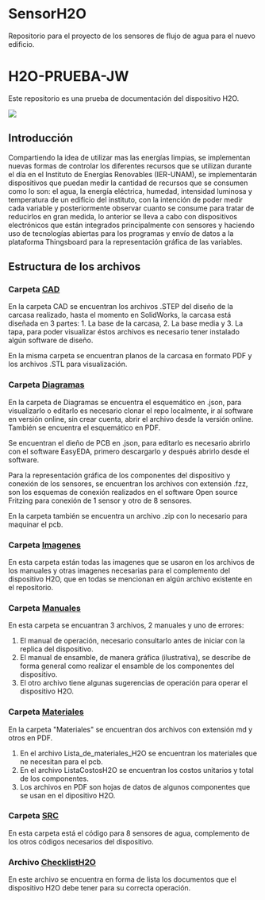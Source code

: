 # SensorH2O
Repositorio para el proyecto de los sensores de flujo de agua para el nuevo edificio.
# H2O-PRUEBA-JW

Este repositorio es una prueba de documentación del dispositivo H2O.

![](https://github.com/jwilliamsee/H2O-PRUEBA-JW/blob/main/Imagenes/LOGO-H2O.png?raw=true)

## Introducción

Compartiendo la idea de utilizar mas las energías limpias, se implementan nuevas formas de controlar los diferentes recursos que se utilizan durante el día en el Instituto de Energías Renovables (IER-UNAM), se implementarán dispositivos que puedan medir la cantidad de recursos que se consumen como lo son: el agua, la energía eléctrica, humedad, intensidad luminosa y temperatura de un edificio del instituto, con la intención de poder medir cada variable y posteriormente observar cuanto se consume para tratar de reducirlos en gran medida, lo anterior se lleva a cabo con dispositivos electrónicos que están integrados principalmente con sensores y haciendo uso de tecnologías abiertas para los programas y envío de datos a la plataforma Thingsboard para la representación gráfica de las variables.

## Estructura de los archivos

### Carpeta [CAD](https://github.com/jwilliamsee/H2O-PRUEBA-JW/tree/main/CAD)

En la carpeta CAD se encuentran los archivos .STEP del diseño de la carcasa realizado, hasta el momento en SolidWorks, la carcasa está diseñada en 3 partes: 1. La base de la carcasa, 2. La base media y 3. La tapa, para poder visualizar éstos archivos es necesario tener instalado algún software de diseño.

En la misma carpeta se encuentran planos de la carcasa en formato PDF y los archivos .STL para visualización.

### Carpeta [Diagramas](https://github.com/jwilliamsee/H2O-PRUEBA-JW/tree/main/Diagramas)

En la carpeta de Diagramas se encuentra el esquemático en .json, para visualizarlo o editarlo es necesario clonar el repo localmente, ir al software en versión online, sin crear cuenta, abrir el archivo desde la versión online.
También se encuentra el esquemático en PDF.

Se encuentran el dieño de PCB en .json, para editarlo es necesario abrirlo con el software EasyEDA, primero descargarlo y después abrirlo desde el software.

Para la representación gráfica de los componentes del dispositivo y conexión de los sensores, se encuentran los archivos con extensión .fzz, son los esquemas de conexión realizados en el software Open source Fritzing para conexión de 1 sensor y otro de 8 sensores.

En la carpeta también se encuentra un archivo .zip con lo necesario para maquinar el pcb.

### Carpeta [Imagenes](https://github.com/jwilliamsee/H2O-PRUEBA-JW/tree/main/Imagenes)

En esta carpeta están todas las imagenes que se usaron en los archivos de los manuales y otras imagenes necesarias para el complemento del dispositivo H2O, que en todas se mencionan en algún archivo existente en el repositorio.

### Carpeta [Manuales](https://github.com/jwilliamsee/H2O-PRUEBA-JW/tree/main/Manuales)

En esta carpeta se encuantran 3 archivos, 2 manuales y uno de errores:
1. El manual de operación, necesario consultarlo antes de iniciar con la replica del dispositivo.
2. El manual de ensamble, de manera gráfica (ilustrativa), se describe de forma general como realizar el ensamble de los componentes del dispositivo.
3. El otro archivo tiene algunas sugerencias de operación para operar el dispositivo H2O.

### Carpeta [Materiales](https://github.com/jwilliamsee/H2O-PRUEBA-JW/tree/main/Manuales)

En la carpeta "Materiales" se encuentran dos archivos con extensión md y otros en PDF.
1. En el archivo Lista_de_materiales_H2O se encuentran los materiales que ne necesitan para el pcb.
2. En el archivo ListaCostosH2O se encuentran los costos unitarios y total de los componentes.
3. Los archivos en PDF son hojas de datos de algunos componentes que se usan en el dipositivo H2O.

### Carpeta [SRC](https://github.com/jwilliamsee/H2O-PRUEBA-JW/tree/main/SRC)

En esta carpeta está el código para 8 sensores de agua, complemento de los otros códigos necesarios del dispositivo.

### Archivo [ChecklistH2O](https://github.com/jwilliamsee/H2O-PRUEBA-JW/blob/main/ChecklistH2O.md)

En este archivo se encuentra en forma de lista los documentos que el dispositivo H2O debe tener para su correcta operación.

